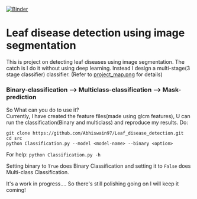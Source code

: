 [![Binder](https://mybinder.org/badge_logo.svg)](https://mybinder.org/v2/gh/Abhiswain97/Leaf_disease_detection/master)

# Leaf disease detection using image segmentation 

This is project on detecting leaf diseases using image segmentation. The catch is I do it without using deep learning. 
Instead I design a multi-stage(3 stage classifier) classifier. 
(Refer to [project_map.png](https://github.com/Abhiswain97/Leaf_disease_detection/blob/master/project_map.png) for details)

### Binary-classification --> Multiclass-classification --> Mask-prediction

So What can you do to use it? <br>
Currently, I have created the feature files(made using glcm features), U can run the classification(Binary and multiclass) and reproduce my results. Do: <br>

```
git clone https://github.com/Abhiswain97/Leaf_disease_detection.git  
cd src
python Classification.py --model <model-name> --binary <option>
```

For help: `python Classification.py -h`


Setting binary to `True` does Binary Classification and setting it to `False` does Multi-class Classification.

It's a work in progress.... So there's still polishing going on I will keep it coming!

